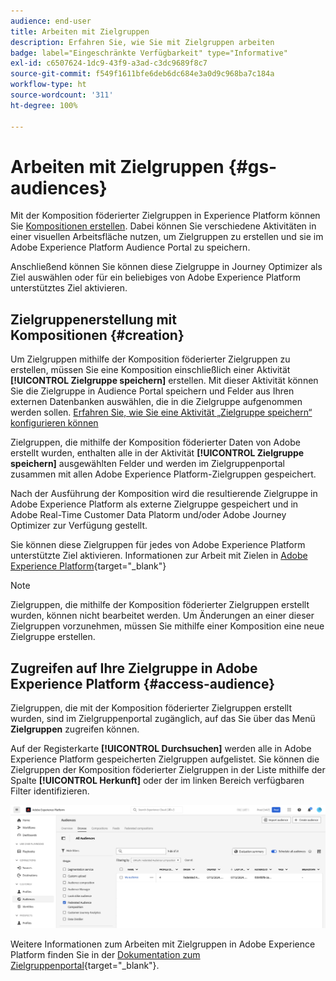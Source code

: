 ```yaml
---
audience: end-user
title: Arbeiten mit Zielgruppen
description: Erfahren Sie, wie Sie mit Zielgruppen arbeiten
badge: label="Eingeschränkte Verfügbarkeit" type="Informative"
exl-id: c6507624-1dc9-43f9-a3ad-c3dc9689f8c7
source-git-commit: f549f1611bfe6deb6dc684e3a0d9c968ba7c184a
workflow-type: ht
source-wordcount: '311'
ht-degree: 100%

---
```


# Arbeiten mit Zielgruppen {#gs-audiences}

Mit der Komposition föderierter Zielgruppen in Experience Platform können Sie [Kompositionen erstellen](../compositions/gs-compositions.md). Dabei können Sie verschiedene Aktivitäten in einer visuellen Arbeitsfläche nutzen, um Zielgruppen zu erstellen und sie im Adobe Experience Platform Audience Portal zu speichern.

Anschließend können Sie können diese Zielgruppe in Journey Optimizer als Ziel auswählen oder für ein beliebiges von Adobe Experience Platform unterstütztes Ziel aktivieren.

## Zielgruppenerstellung mit Kompositionen {#creation}

Um Zielgruppen mithilfe der Komposition föderierter Zielgruppen zu erstellen, müssen Sie eine Komposition einschließlich einer Aktivität **[!UICONTROL Zielgruppe speichern]** erstellen. Mit dieser Aktivität können Sie die Zielgruppe in Audience Portal speichern und Felder aus Ihren externen Datenbanken auswählen, die in die Zielgruppe aufgenommen werden sollen. [Erfahren Sie, wie Sie eine Aktivität „Zielgruppe speichern“ konfigurieren können](../compositions/activities/save-audience.md)

Zielgruppen, die mithilfe der Komposition föderierter Daten von Adobe erstellt wurden, enthalten alle in der Aktivität **[!UICONTROL Zielgruppe speichern]** ausgewählten Felder und werden im Zielgruppenportal zusammen mit allen Adobe Experience Platform-Zielgruppen gespeichert. 

Nach der Ausführung der Komposition wird die resultierende Zielgruppe in Adobe Experience Platform als externe Zielgruppe gespeichert und in Adobe Real-Time Customer Data Platorm und/oder Adobe Journey Optimizer zur Verfügung gestellt. 

Sie können diese Zielgruppen für jedes von Adobe Experience Platform unterstützte Ziel aktivieren. Informationen zur Arbeit mit Zielen in [Adobe Experience Platform](https://experienceleague.adobe.com/de/docs/experience-platform/destinations/home){target="_blank"}

>[!NOTE]
>
>Zielgruppen, die mithilfe der Komposition föderierter Zielgruppen erstellt wurden, können nicht bearbeitet werden. Um Änderungen an einer dieser Zielgruppen vorzunehmen, müssen Sie mithilfe einer Komposition eine neue Zielgruppe erstellen.

## Zugreifen auf Ihre Zielgruppe in Adobe Experience Platform {#access-audience}

Zielgruppen, die mit der Komposition föderierter Zielgruppen erstellt wurden, sind im Zielgruppenportal zugänglich, auf das Sie über das Menü **Zielgruppen** zugreifen können.

Auf der Registerkarte **[!UICONTROL Durchsuchen]** werden alle in Adobe Experience Platform gespeicherten Zielgruppen aufgelistet. Sie können die Zielgruppen der Komposition föderierter Zielgruppen in der Liste mithilfe der Spalte **[!UICONTROL Herkunft]** oder der im linken Bereich verfügbaren Filter identifizieren.

![](assets/audiences-list.png)

Weitere Informationen zum Arbeiten mit Zielgruppen in Adobe Experience Platform finden Sie in der [Dokumentation zum Zielgruppenportal](https://experienceleague.adobe.com/de/docs/experience-platform/segmentation/ui/audience-portal){target="_blank"}.

<!-- add link to this donc once published: https://jira.corp.adobe.com/browse/PLAT-198674-->